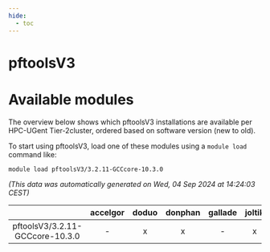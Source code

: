 ```yaml
---
hide:
  - toc
---
```


pftoolsV3
=========

# Available modules


The overview below shows which pftoolsV3 installations are available per HPC-UGent Tier-2cluster, ordered based on software version (new to old).

To start using pftoolsV3, load one of these modules using a `module load` command like:

```shell
module load pftoolsV3/3.2.11-GCCcore-10.3.0
```

*(This data was automatically generated on Wed, 04 Sep 2024 at 14:24:03 CEST)*  

| |accelgor|doduo|donphan|gallade|joltik|shinx|skitty|
| :---: | :---: | :---: | :---: | :---: | :---: | :---: | :---: |
|pftoolsV3/3.2.11-GCCcore-10.3.0|-|x|x|-|x|-|x|
